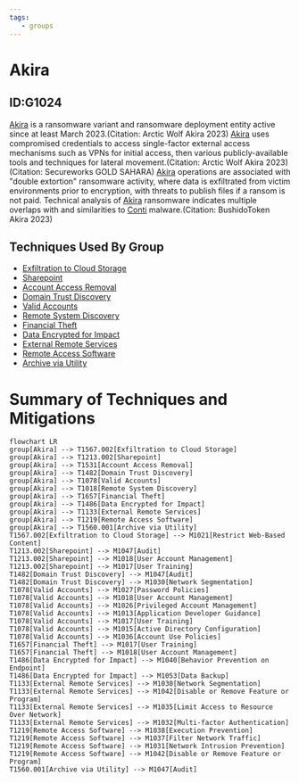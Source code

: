```yaml
---
tags:
   - groups
---
```

# Akira
## ID:G1024
[Akira](groups/G1024) is a ransomware variant and ransomware deployment entity active since at least March 2023.(Citation: Arctic Wolf Akira 2023) [Akira](groups/G1024) uses compromised credentials to access single-factor external access mechanisms such as VPNs for initial access, then various publicly-available tools and techniques for lateral movement.(Citation: Arctic Wolf Akira 2023)(Citation: Secureworks GOLD SAHARA) [Akira](groups/G1024) operations are associated with "double extortion" ransomware activity, where data is exfiltrated from victim environments prior to encryption, with threats to publish files if a ransom is not paid. Technical analysis of [Akira](software/S1129) ransomware indicates multiple overlaps with and similarities to [Conti](software/S0575) malware.(Citation: BushidoToken Akira 2023)
## Techniques Used By Group
* [Exfiltration to Cloud Storage](techniques/T1567/002)
* [Sharepoint](techniques/T1213/002)
* [Account Access Removal](techniques/T1531)
* [Domain Trust Discovery](techniques/T1482)
* [Valid Accounts](techniques/T1078)
* [Remote System Discovery](techniques/T1018)
* [Financial Theft](techniques/T1657)
* [Data Encrypted for Impact](techniques/T1486)
* [External Remote Services](techniques/T1133)
* [Remote Access Software](techniques/T1219)
* [Archive via Utility](techniques/T1560/001)

# Summary of Techniques and Mitigations
```mermaid
flowchart LR
group[Akira] --> T1567.002[Exfiltration to Cloud Storage]
group[Akira] --> T1213.002[Sharepoint]
group[Akira] --> T1531[Account Access Removal]
group[Akira] --> T1482[Domain Trust Discovery]
group[Akira] --> T1078[Valid Accounts]
group[Akira] --> T1018[Remote System Discovery]
group[Akira] --> T1657[Financial Theft]
group[Akira] --> T1486[Data Encrypted for Impact]
group[Akira] --> T1133[External Remote Services]
group[Akira] --> T1219[Remote Access Software]
group[Akira] --> T1560.001[Archive via Utility]
T1567.002[Exfiltration to Cloud Storage] --> M1021[Restrict Web-Based Content]
T1213.002[Sharepoint] --> M1047[Audit]
T1213.002[Sharepoint] --> M1018[User Account Management]
T1213.002[Sharepoint] --> M1017[User Training]
T1482[Domain Trust Discovery] --> M1047[Audit]
T1482[Domain Trust Discovery] --> M1030[Network Segmentation]
T1078[Valid Accounts] --> M1027[Password Policies]
T1078[Valid Accounts] --> M1018[User Account Management]
T1078[Valid Accounts] --> M1026[Privileged Account Management]
T1078[Valid Accounts] --> M1013[Application Developer Guidance]
T1078[Valid Accounts] --> M1017[User Training]
T1078[Valid Accounts] --> M1015[Active Directory Configuration]
T1078[Valid Accounts] --> M1036[Account Use Policies]
T1657[Financial Theft] --> M1017[User Training]
T1657[Financial Theft] --> M1018[User Account Management]
T1486[Data Encrypted for Impact] --> M1040[Behavior Prevention on Endpoint]
T1486[Data Encrypted for Impact] --> M1053[Data Backup]
T1133[External Remote Services] --> M1030[Network Segmentation]
T1133[External Remote Services] --> M1042[Disable or Remove Feature or Program]
T1133[External Remote Services] --> M1035[Limit Access to Resource Over Network]
T1133[External Remote Services] --> M1032[Multi-factor Authentication]
T1219[Remote Access Software] --> M1038[Execution Prevention]
T1219[Remote Access Software] --> M1037[Filter Network Traffic]
T1219[Remote Access Software] --> M1031[Network Intrusion Prevention]
T1219[Remote Access Software] --> M1042[Disable or Remove Feature or Program]
T1560.001[Archive via Utility] --> M1047[Audit]
```